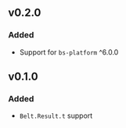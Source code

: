 ## v0.2.0
### Added
* Support for `bs-platform` ^6.0.0

## v0.1.0
### Added
* `Belt.Result.t` support
